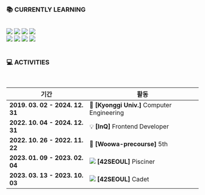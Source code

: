 ### 📚 CURRENTLY LEARNING
<br/>
<div>
  <img src="https://img.shields.io/badge/JavaScript-F7DF1E?style=for-the-badge&logo=javascript&logoColor=black"/>
  <img src="https://img.shields.io/badge/TypeScript-3178C6?style=for-the-badge&logo=typescript&logoColor=black"/>
  <img src="https://img.shields.io/badge/React-61DAFB?style=for-the-badge&logo=react&logoColor=black"/>
  <img src="https://img.shields.io/badge/React_Query-FF4154?style=for-the-badge&logo=reactquery&logoColor=black"/>
  <br/>
  <img src="https://img.shields.io/badge/HTML5-E34F26?style=for-the-badge&logo=html5&logoColor=black"/>
  <img src="https://img.shields.io/badge/CSS3-31572B6?style=for-the-badge&logo=css3&logoColor=black"/>
  <img src="https://img.shields.io/badge/Tailwind_CSS-06B6D4?style=for-the-badge&logo=tailwindcss&logoColor=black"/>
  <img src="https://img.shields.io/badge/Recoil-3578E5?style=for-the-badge&logo=recoil&logoColor=black"/>
</div>
<br/>

### 💻 ACTIVITIES
<br/>
  
|기간|활동|
|---|---|
|**2019. 03. 02 - 2024. 12. 31**|🏫 **[Kyonggi Univ.]** Computer Engineering|
|**2022. 10. 04 - 2024. 12. 31**|💡 **[InQ]** Frontend Developer|
|**2022. 10. 26 - 2022. 11. 22**|🌱 **[Woowa-precourse]** 5th|
|**2023. 01. 09 - 2023. 02. 04**|<img src="https://img.shields.io/badge/-FFFFFF?style=flat-square&logo=42&logoColor=black"/> **[42SEOUL]** Pisciner|
|**2023. 03. 13 - 2023. 10. 03**|<img src="https://img.shields.io/badge/-FFFFFF?style=flat-square&logo=42&logoColor=black"/> **[42SEOUL]** Cadet|
